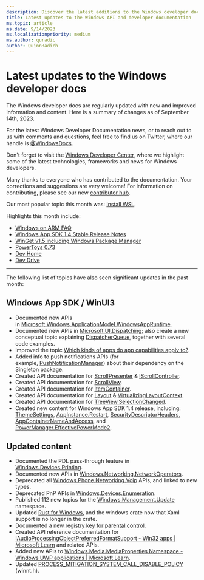 ```yaml
---
description: Discover the latest additions to the Windows developer docs.
title: Latest updates to the Windows API and developer documentation
ms.topic: article
ms.date: 9/14/2023
ms.localizationpriority: medium
ms.author: quradic
author: QuinnRadich
---
```


# Latest updates to the Windows developer docs

The Windows developer docs are regularly updated with new and improved information and content. Here is a summary of changes as of September 14th, 2023.

For the latest Windows Developer Documentation news, or to reach out to us with comments and questions, feel free to find us on Twitter, where our handle is [@WindowsDocs](https://twitter.com/windowsdocs).

Don't forget to visit the [Windows Developer Center](https://developer.microsoft.com/windows/), where we highlight some of the latest technologies, frameworks and news for Windows developers.

Many thanks to everyone who has contributed to the documentation. Your corrections and suggestions are very welcome! For information on contributing, please see our new [contributor hub](/contribute/).

Our most popular topic this month was: [Install WSL](/windows/wsl/install).

Highlights this month include:

* [Windows on ARM FAQ](/windows/arm/faq)
* [Windows App SDK 1.4 Stable Release Notes](/windows/apps/windows-app-sdk/stable-channel)
* [WinGet v1.5 including Windows Package Manager](/windows/package-manager/)
* [PowerToys 0.73](/windows/powertoys/)
* [Dev Home](/windows/dev-home/)
* [Dev Drive](/windows/dev-drive/)

<hr>

The following list of topics have also seen significant updates in the past month:

## Windows App SDK / WinUI3

* Documented new APIs in [Microsoft.Windows.ApplicationModel.WindowsAppRuntime](/windows/windows-app-sdk/api/winrt/microsoft.windows.applicationmodel.windowsappruntime).
* Documented new APIs in [Microsoft.UI.Dispatching](/windows/windows-app-sdk/api/winrt/microsoft.ui.dispatching); also create a new conceptual topic explaining [DispatcherQueue](/windows/windows-app-sdk/api/winrt/microsoft.ui.dispatching.dispatcherqueue?view=windows-app-sdk-1.4), together with several code examples.
* Improved the topic [Which kinds of apps do app capabilities apply to?](/windows/uwp/packaging/app-capability-declarations#which-kinds-of-apps-do-app-capabilities-apply-to).
* Added info to push notifications APIs (for example, [PushNotificationManager](/windows/windows-app-sdk/api/winrt/microsoft.windows.pushnotifications.pushnotificationmanager)) about their dependency on the Singleton package.
* Created API documentation for [ScrollPresenter](/windows/windows-app-sdk/api/winrt/microsoft.ui.xaml.controls.scrollview.scrollpresenter?view=windows-app-sdk-1.4) & [IScrollController](/windows/windows-app-sdk/api/winrt/microsoft.ui.xaml.controls.primitives.iscrollcontroller?view=windows-app-sdk-1.4).
* Created API documentation for [ScrollView](/windows/windows-app-sdk/api/winrt/microsoft.ui.xaml.controls.itemsview.scrollview?view=windows-app-sdk-1.4).
* Created API documentation for [ItemContainer](/windows/windows-app-sdk/api/winrt/microsoft.ui.xaml.controls.choosingitemcontainereventargs.itemcontainer?view=windows-app-sdk-1.4).
* Created API documentation for [Layout](/windows/winui/api/microsoft.ui.xaml.controls.layout?view=winui-2.8) & [VirtualizingLayoutContext](/windows/winui/api/microsoft.ui.xaml.controls.virtualizinglayoutcontext?view=winui-2.8).
* Created API documentation for [TreeView.SelectionChanged](/windows/windows-app-sdk/api/winrt/microsoft.ui.xaml.controls.treeview.selectionchanged?view=windows-app-sdk-1.4).
* Created new content for Windows App SDK 1.4 release, including: [ThemeSettings](/windows/windows-app-sdk/api/winrt/microsoft.ui.system.themesettings?view=windows-app-sdk-1.4), [AppInstance.Restart](/windows/windows-app-sdk/api/winrt/microsoft.windows.applifecycle.appinstance.restart?view=windows-app-sdk-1.4), [SecurityDescriptorHeaders](/windows/windows-app-sdk/api/winrt/microsoft.windows.security.accesscontrol.securitydescriptorhelpers.getsddlforappcontainernames?view=windows-app-sdk-1.4), [AppContainerNameAndAccess](/windows/windows-app-sdk/api/winrt/microsoft.windows.security.accesscontrol.appcontainernameandaccess?view=windows-app-sdk-1.4), and [PowerManager.EffectivePowerMode2](/windows-app-sdk/api/winrt/microsoft.windows.system.power.powermanager.effectivepowermode2?view=windows-app-sdk-1.4).


## Updated content

* Documented the PDL pass-through feature in [Windows.Devices.Printing](/uwp/api/windows.devices.printers).
* Documented new APIs in [Windows.Networking.NetworkOperators](/uwp/api/windows.networking.networkoperators).
* Deprecated all [Windows.Phone.Networking.Voip](/uwp/api/windows.phone.networking.voip) APIs, and linked to new types.
* Deprecated PnP APIs in [Windows.Devices.Enumeration](/uwp/api/windows.devices.enumeration).
* Published 112 new topics for the [Windows.Management.Update](/uwp/api/windows.management.update) namespace.
* Updated [Rust for Windows](/windows/dev-environment/rust/rust-for-windows), and the windows crate now that Xaml support is no longer in the crate.
* Documented a [new registry key for parental control](/windows/win32/parcon/using-parental-controls-reg-key).
* Created API reference documentation for [IAudioProcessingObjectPreferredFormatSupport - Win32 apps | Microsoft Learn](/windows/win32/api/audioengineextensionapo/nn-audioengineextensionapo-iaudioprocessingobjectpreferredformatsupport) and related APIs.
* Added new APIs to [Windows.Media.MediaProperties Namespace - Windows UWP applications | Microsoft Learn](/windows.media.mediaproperties).
* Updated [PROCESS_MITIGATION_SYSTEM_CALL_DISABLE_POLICY](/windows/win32/api/winnt/ns-winnt-process_mitigation_system_call_disable_policy) (winnt.h).